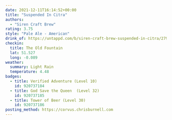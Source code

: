 ```yaml
---
date: 2021-12-11T16:14:52+00:00
title: "Suspended In Citra"
authors:
  - "Siren Craft Brew"
rating: 3.75
style: "Pale Ale - American"
drink_of: https://untappd.com/b/siren-craft-brew-suspended-in-citra/2790631
checkin:
  title: The Old Fountain
  lat: 51.527
  long: -0.089
weather:
  summary: Light Rain
  temperature: 4.48
badges:
  - title: Verified Adventure (Level 10)
    id: 920737184
  - title: God Save the Queen  (Level 32)
    id: 920737185
  - title: Tower of Beer (Level 30)
    id: 920737186
posting_method: https://corvus.chrisburnell.com
---
```

